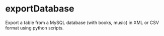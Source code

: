 # exportDatabase
Export a table from a MySQL database (with books, music) in XML or CSV format using python scripts.
